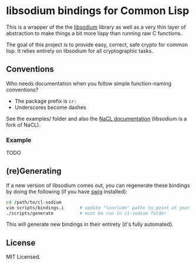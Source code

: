 libsodium bindings for Common Lisp
=================================
This is a wrapper of the the [libsodium](https://github.com/jedisct1/libsodium)
library as well as a very thin layer of abstraction to make things a bit more
lispy than running raw C functions.

The goal of this project is to provide easy, correct, safe crypto for common
lisp. It relies entirely on libsodium for all cryptographic tasks.


Conventions
-----------
Who needs documentation when you follow simple function-naming conventions?

- The package prefix is `cr:`
- Underscores become dashes

See the examples/ folder and also the [NaCL documentation](http://nacl.cr.yp.to/)
(libsodium is a fork of NaCL).

### Example
TODO

(re)Generating
--------------
If a new version of libsodium comes out, you can regenerate these bindings by
doing the following (if you have [swig](http://www.swig.org/) installed):

```bash
cd /path/to/cl-sodium
vim scripts/bindings.i      # update "%include" paths to point at your libsodium headers
./scripts/generate          # must be run in cl-sodium folder
```

This will generate new bindings in their entirety (it's fully automated).

License
-------
MIT Licensed.

